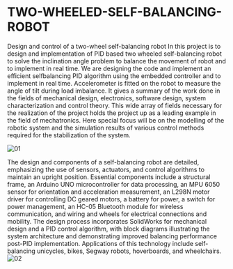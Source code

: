 # TWO-WHEELED-SELF-BALANCING-ROBOT
 Design and control of a two-wheel self-balancing robot
 In this project is to design and implementation of PID based two wheeled self-balancing robot to solve the inclination angle problem to balance the movement of robot and to implement in real time. We are designing the code and implement an efficient selfbalancing PID algorithm using the embedded controller and to implement in real time. Accelerometer is fitted on the robot to measure the angle of tilt during load imbalance. It gives a summary of the work done in the fields of mechanical design, electronics, software design, system characterization and control theory. This wide array of fields necessary for the realization of the project holds the project up as a leading example in the field of 
mechatronics. Here special focus will be on the modelling of the robotic system and the simulation results of various control methods required for the stabilization of the system. 

![01](https://github.com/mohamed-alaa-saber/TWO-WHEELED-SELF-BALANCING-ROBOT/assets/77857955/2f7dee22-4e6f-48e9-8bc0-a1bcf8dc6ae3)


The design and components of a self-balancing robot are detailed, emphasizing the use of sensors, actuators, and control algorithms to maintain an upright position. Essential components include a structural frame, an Arduino UNO microcontroller for data processing, an MPU 6050 sensor for orientation and acceleration measurement, an L298N motor driver for controlling DC geared motors, a battery for power, a switch for power management, an HC-05 Bluetooth module for wireless communication, and wiring and wheels for electrical connections and mobility. The design process incorporates SolidWorks for mechanical design and a PID control algorithm, with block diagrams illustrating the system architecture and demonstrating improved balancing performance post-PID implementation. Applications of this technology include self-balancing unicycles, bikes, Segway robots, hoverboards, and wheelchairs.
![02](https://github.com/mohamed-alaa-saber/TWO-WHEELED-SELF-BALANCING-ROBOT/assets/77857955/a8b32c2f-4d74-452a-9bf8-1c92bc2e7d86)
